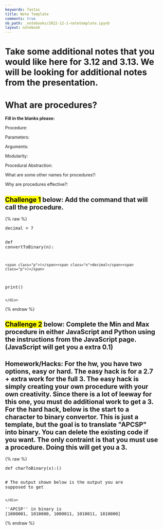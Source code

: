 ```yaml
---
keywords: fastai
title: Note Template
comments: true
nb_path: _notebooks/2022-12-1-notetemplate.ipynb
layout: notebook
---
```


<!--
#################################################
### THIS FILE WAS AUTOGENERATED! DO NOT EDIT! ###
#################################################
# file to edit: _notebooks/2022-12-1-notetemplate.ipynb
-->

<div class="container" id="notebook-container">
        
<div class="cell border-box-sizing text_cell rendered"><div class="inner_cell">
<div class="text_cell_render border-box-sizing rendered_html">
<h1 id="Take-some-additional-notes-that-you-would-like-here-for-3.12-and-3.13.-We-will-be-looking-for-additional-notes-from-the-presentation.">Take some additional notes that you would like here for 3.12 and 3.13. We will be looking for additional notes from the presentation.<a class="anchor-link" href="#Take-some-additional-notes-that-you-would-like-here-for-3.12-and-3.13.-We-will-be-looking-for-additional-notes-from-the-presentation."> </a></h1>
</div>
</div>
</div>
<div class="cell border-box-sizing text_cell rendered"><div class="inner_cell">
<div class="text_cell_render border-box-sizing rendered_html">
<h1 id="What-are-procedures?">What are procedures?<a class="anchor-link" href="#What-are-procedures?"> </a></h1><p><strong>Fill in the blanks please:</strong></p>
<p>Procedure:</p>
<p>Parameters:</p>
<p>Arguments:</p>
<p>Modularity:</p>
<p>Procedural Abstraction:</p>
<p>What are some other names for procedures?:</p>
<p>Why are procedures effective?:</p>

</div>
</div>
</div>
<div class="cell border-box-sizing text_cell rendered"><div class="inner_cell">
<div class="text_cell_render border-box-sizing rendered_html">
<h2 id="Challenge-1-below:-Add-the-command-that-will-call-the-procedure."><mark>Challenge 1</mark> below: Add the command that will <strong>call</strong> the procedure.<a class="anchor-link" href="#Challenge-1-below:-Add-the-command-that-will-call-the-procedure."> </a></h2>
</div>
</div>
</div>
    {% raw %}
    
<div class="cell border-box-sizing code_cell rendered">
<div class="input">

<div class="inner_cell">
    <div class="input_area">
<div class=" highlight hl-ipython3"><pre><span></span><span class="n">decimal</span> <span class="o">=</span> <span class="mi">7</span>

<span class="k">def</span> <span class="nf">convertToBinary</span><span class="p">(</span><span class="n">n</span><span class="p">):</span>


    <span class="p">(</span><span class="n">decimal</span><span class="p">)</span> 
<span class="nb">print</span><span class="p">()</span>
</pre></div>

    </div>
</div>
</div>

</div>
    {% endraw %}

<div class="cell border-box-sizing text_cell rendered"><div class="inner_cell">
<div class="text_cell_render border-box-sizing rendered_html">
<h2 id="Challenge-2-below:-Complete-the-Min-and-Max-procedure-in-either-JavaScript-and-Python-using-the-instructions-from-the-JavaScript-page.-(JavaScript-will-get-you-a-extra-0.1)"><mark>Challenge 2</mark> below: Complete the Min and Max procedure in either JavaScript and Python using the instructions from the JavaScript page. (JavaScript will get you a extra 0.1)<a class="anchor-link" href="#Challenge-2-below:-Complete-the-Min-and-Max-procedure-in-either-JavaScript-and-Python-using-the-instructions-from-the-JavaScript-page.-(JavaScript-will-get-you-a-extra-0.1)"> </a></h2>
</div>
</div>
</div>
<div class="cell border-box-sizing text_cell rendered"><div class="inner_cell">
<div class="text_cell_render border-box-sizing rendered_html">
<h2 id="Homework/Hacks:-For-the-hw,-you-have-two-options,-easy-or-hard.-The-easy-hack-is-for-a-2.7-+-extra-work-for-the-full-3.-The-easy-hack-is-simply-creating-your-own-procedure-with-your-own-creativity.-Since-there-is-a-lot-of-leeway-for-this-one,-you-must-do-additional-work-to-get-a-3.-For-the-hard-hack,-below-is-the-start-to-a-character-to-binary-convertor.-This-is-just-a-template,-but-the-goal-is-to-translate-&quot;APCSP&quot;-into-binary.-You-can-delete-the-existing-code-if-you-want.-The-only-contraint-is-that-you-must-use-a-procedure.-Doing-this-will-get-you-a-3.">Homework/Hacks: For the hw, you have two options, easy or hard. The easy hack is for a 2.7 + extra work for the full 3. The easy hack is simply creating your own procedure with your own creativity. Since there is a lot of leeway for this one, you must do additional work to get a 3. For the hard hack, below is the start to a character to binary convertor. This is just a template, but the goal is to translate "APCSP" into binary. You can delete the existing code if you want. The only contraint is that you must use a procedure. Doing this will get you a 3.<a class="anchor-link" href="#Homework/Hacks:-For-the-hw,-you-have-two-options,-easy-or-hard.-The-easy-hack-is-for-a-2.7-+-extra-work-for-the-full-3.-The-easy-hack-is-simply-creating-your-own-procedure-with-your-own-creativity.-Since-there-is-a-lot-of-leeway-for-this-one,-you-must-do-additional-work-to-get-a-3.-For-the-hard-hack,-below-is-the-start-to-a-character-to-binary-convertor.-This-is-just-a-template,-but-the-goal-is-to-translate-&quot;APCSP&quot;-into-binary.-You-can-delete-the-existing-code-if-you-want.-The-only-contraint-is-that-you-must-use-a-procedure.-Doing-this-will-get-you-a-3."> </a></h2>
</div>
</div>
</div>
    {% raw %}
    
<div class="cell border-box-sizing code_cell rendered">
<div class="input">

<div class="inner_cell">
    <div class="input_area">
<div class=" highlight hl-ipython3"><pre><span></span><span class="k">def</span> <span class="nf">charToBinary</span><span class="p">(</span><span class="n">x</span><span class="p">):()</span>

<span class="c1"># The output shown below is the output you are supposed to get</span>
</pre></div>

    </div>
</div>
</div>

<div class="output_wrapper">
<div class="output">

<div class="output_area">

<div class="output_subarea output_stream output_stdout output_text">
<pre>&#39;&#39;APCSP&#39;&#39; in binary is 
[1000001, 1010000, 1000011, 1010011, 1010000]
</pre>
</div>
</div>

</div>
</div>

</div>
    {% endraw %}

</div>
 

